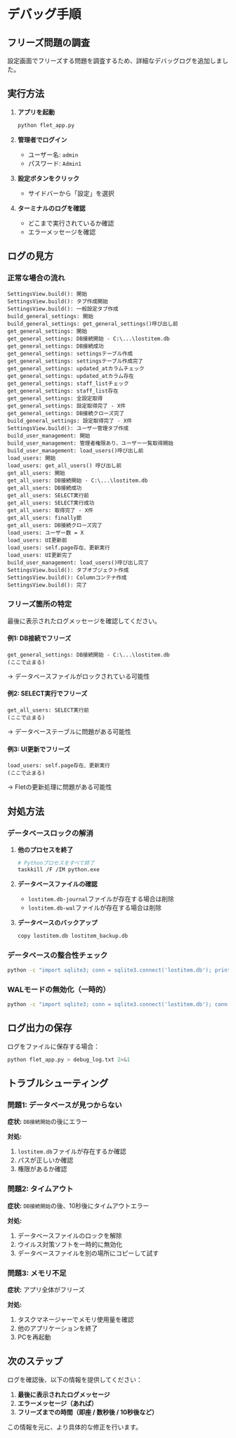 # デバッグ手順

## フリーズ問題の調査

設定画面でフリーズする問題を調査するため、詳細なデバッグログを追加しました。

## 実行方法

1. **アプリを起動**
   ```bash
   python flet_app.py
   ```

2. **管理者でログイン**
   - ユーザー名: `admin`
   - パスワード: `Admin1`

3. **設定ボタンをクリック**
   - サイドバーから「設定」を選択

4. **ターミナルのログを確認**
   - どこまで実行されているか確認
   - エラーメッセージを確認

## ログの見方

### 正常な場合の流れ

```
SettingsView.build(): 開始
SettingsView.build(): タブ作成開始
SettingsView.build(): 一般設定タブ作成
build_general_settings: 開始
build_general_settings: get_general_settings()呼び出し前
get_general_settings: 開始
get_general_settings: DB接続開始 - C:\...\lostitem.db
get_general_settings: DB接続成功
get_general_settings: settingsテーブル作成
get_general_settings: settingsテーブル作成完了
get_general_settings: updated_atカラムチェック
get_general_settings: updated_atカラム存在
get_general_settings: staff_listチェック
get_general_settings: staff_list存在
get_general_settings: 全設定取得
get_general_settings: 設定取得完了 - X件
get_general_settings: DB接続クローズ完了
build_general_settings: 設定取得完了 - X件
SettingsView.build(): ユーザー管理タブ作成
build_user_management: 開始
build_user_management: 管理者権限あり、ユーザー一覧取得開始
build_user_management: load_users()呼び出し前
load_users: 開始
load_users: get_all_users() 呼び出し前
get_all_users: 開始
get_all_users: DB接続開始 - C:\...\lostitem.db
get_all_users: DB接続成功
get_all_users: SELECT実行前
get_all_users: SELECT実行成功
get_all_users: 取得完了 - X件
get_all_users: finally節
get_all_users: DB接続クローズ完了
load_users: ユーザー数 = X
load_users: UI更新前
load_users: self.page存在、更新実行
load_users: UI更新完了
build_user_management: load_users()呼び出し完了
SettingsView.build(): タブオブジェクト作成
SettingsView.build(): Columnコンテナ作成
SettingsView.build(): 完了
```

### フリーズ箇所の特定

最後に表示されたログメッセージを確認してください。

#### 例1: DB接続でフリーズ
```
get_general_settings: DB接続開始 - C:\...\lostitem.db
(ここで止まる)
```
→ データベースファイルがロックされている可能性

#### 例2: SELECT実行でフリーズ
```
get_all_users: SELECT実行前
(ここで止まる)
```
→ データベーステーブルに問題がある可能性

#### 例3: UI更新でフリーズ
```
load_users: self.page存在、更新実行
(ここで止まる)
```
→ Fletの更新処理に問題がある可能性

## 対処方法

### データベースロックの解消

1. **他のプロセスを終了**
   ```bash
   # Pythonプロセスをすべて終了
   taskkill /F /IM python.exe
   ```

2. **データベースファイルの確認**
   - `lostitem.db-journal`ファイルが存在する場合は削除
   - `lostitem.db-wal`ファイルが存在する場合は削除

3. **データベースのバックアップ**
   ```bash
   copy lostitem.db lostitem_backup.db
   ```

### データベースの整合性チェック

```bash
python -c "import sqlite3; conn = sqlite3.connect('lostitem.db'); print(conn.execute('PRAGMA integrity_check').fetchone()); conn.close()"
```

### WALモードの無効化（一時的）

```bash
python -c "import sqlite3; conn = sqlite3.connect('lostitem.db'); conn.execute('PRAGMA journal_mode=DELETE'); conn.close()"
```

## ログ出力の保存

ログをファイルに保存する場合：

```bash
python flet_app.py > debug_log.txt 2>&1
```

## トラブルシューティング

### 問題1: データベースが見つからない
**症状:** `DB接続開始`の後にエラー

**対処:**
1. `lostitem.db`ファイルが存在するか確認
2. パスが正しいか確認
3. 権限があるか確認

### 問題2: タイムアウト
**症状:** `DB接続開始`の後、10秒後にタイムアウトエラー

**対処:**
1. データベースファイルのロックを解除
2. ウイルス対策ソフトを一時的に無効化
3. データベースファイルを別の場所にコピーして試す

### 問題3: メモリ不足
**症状:** アプリ全体がフリーズ

**対処:**
1. タスクマネージャーでメモリ使用量を確認
2. 他のアプリケーションを終了
3. PCを再起動

## 次のステップ

ログを確認後、以下の情報を提供してください：

1. **最後に表示されたログメッセージ**
2. **エラーメッセージ（あれば）**
3. **フリーズまでの時間（即座 / 数秒後 / 10秒後など）**

この情報を元に、より具体的な修正を行います。

